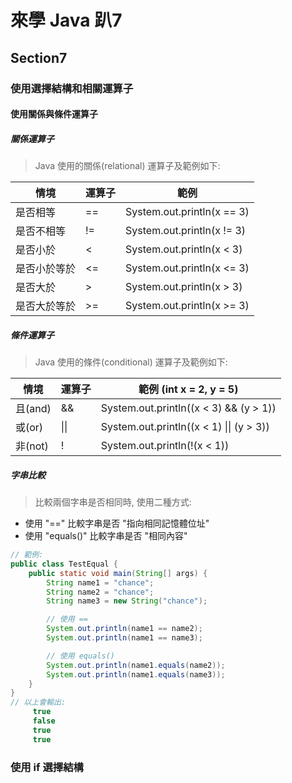 # 來學 Java 趴7

## Section7

### 使用選擇結構和相關運算子

#### 使用關係與條件運算子
##### 關係運算子
> Java 使用的關係(relational) 運算子及範例如下:

| 情境       | 運算子 | 範例                      |
| ----      | ----  | ----                      |
| 是否相等    | ==   | System.out.println(x == 3) |
| 是否不相等  | !=   | System.out.println(x != 3) |
| 是否小於    | <    | System.out.println(x < 3)  |
| 是否小於等於 | <=   | System.out.println(x <= 3) |
| 是否大於    | >    | System.out.println(x > 3)  |
| 是否大於等於 | >=   | System.out.println(x >= 3) |
##### 條件運算子
> Java 使用的條件(conditional) 運算子及範例如下:

| 情境    | 運算子 | 範例 (int x = 2, y = 5)                     |
| ----   | ----  | ----                      |
| 且(and) | &&   | System.out.println((x < 3) && (y > 1)) |
| 或(or)  | &#124;&#124;   | System.out.println((x < 1) &#124;&#124; (y > 3)) |
| 非(not) | !    | System.out.println(!(x < 1)) |

##### 字串比較
> 比較兩個字串是否相同時, 使用二種方式:
* 使用 "==" 比較字串是否 "指向相同記憶體位址"
* 使用 "equals()" 比較字串是否 "相同內容"

```java
// 範例:
public class TestEqual {
    public static void main(String[] args) {
        String name1 = "chance";
        String name2 = "chance";
        String name3 = new String("chance");

        // 使用 ==
        System.out.println(name1 == name2);
        System.out.println(name1 == name3);

        // 使用 equals()
        System.out.println(name1.equals(name2));
        System.out.println(name1.equals(name3));
    }
}
// 以上會輸出:
     true
     false
     true
     true
```

### 使用 if 選擇結構